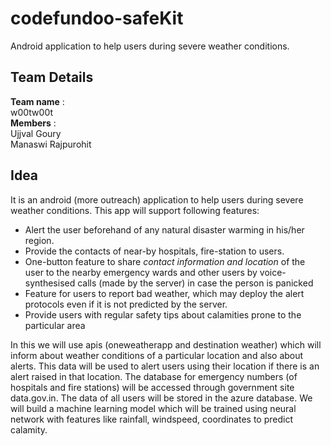 # codefundoo-safeKit
Android application to help users during severe weather conditions. 

## Team Details 
**Team name** : <br />
w00tw00t <br />
**Members** : <br />
Ujjval Goury <br />
Manaswi Rajpurohit

## Idea
It is an android (more outreach) application to help users during severe weather conditions. This app will support following features: <br />
* Alert the user beforehand of any natural disaster warming in his/her region. 
* Provide the contacts of near-by hospitals, fire-station to users.
* One-button feature to share *contact information and location* of the user to the nearby emergency wards and other users by voice-synthesised calls (made by the server) in case the person is panicked
* Feature for users to report bad weather, which may deploy the alert protocols even if it is not predicted by the server.
* Provide users with regular safety tips about calamities prone to the particular area

In this we will use apis (oneweatherapp and destination weather) which will inform about weather conditions of a particular location and also about alerts. This data will be used to alert users using their location if there is an alert raised in that location. The database for emergency numbers (of hospitals and fire stations) will be accessed through government site data.gov.in.
The data of all users will be stored in the azure database. We will build a machine learning model which will be trained using neural network  with features like rainfall, windspeed, coordinates to predict calamity. 


